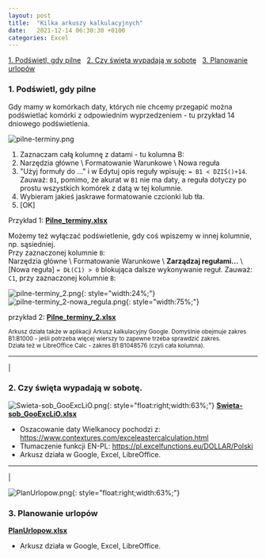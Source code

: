 ```yaml
---
layout: post
title:  "Kilka arkuszy kalkulacyjnych"
date:   2021-12-14 06:30:30 +0100
categories: Excel
---
```


[1. Podświetl, gdy pilne]({{site.url}}{{site.baseurl}}{{page.url}}#1-podświetl-gdy-pilne) &nbsp;
[2. Czy święta wypadają w sobotę]({{site.url}}{{site.baseurl}}{{page.url}}#2-czy-święta-wypadają-w-sobotę) &nbsp;
[3. Planowanie urlopów]({{site.url}}{{site.baseurl}}{{page.url}}#3-planowanie-urlopów) &nbsp;

### 1. Podświetl, gdy pilne

Gdy mamy w komórkach daty, których nie chcemy przegapić można podświetlać komórki z odpowiednim wyprzedzeniem - tu przykład 14 dniowego podświetlenia.

![pilne-terminy.png]({{site.baseurl}}/assets/img/pilne-terminy.png "pilne-terminy.png")

1. Zaznaczam całą kolumnę z datami - tu kolumna B:
2. Narzędzia główne \ Formatowanie Warunkowe \ Nowa reguła
3. "Użyj formuły do ..." i w Edytuj opis reguły wpisuję: `= B1 < DZIŚ()+14`. Zauważ: `B1`, pomimo, że akurat w `B1` nie ma daty, a reguła dotyczy po prostu wszystkich komórek z datą w tej kolumnie.
4. Wybieram jakieś jaskrawe formatowanie czcionki lub tła.
5. [OK]

Przykład 1: [**Pilne_terminy.xlsx**]({{site.baseurl}}/assets/files/Pilne_terminy.xlsx)

Możemy też wyłączać podświetlenie, gdy coś wpiszemy w innej kolumnie, np. sąsiedniej.  
Przy zaznaczonej kolumnie `B`:  
Narzędzia główne \ Formatowanie Warunkowe \ **Zarządzaj regułami...** \ [Nowa reguła] `= DŁ(C1) > 0` blokująca dalsze wykonywanie reguł. 
Zauważ: `C1`, przy zaznaczonej kolumnie `B`:

![pilne-terminy_2.png]({{site.baseurl}}/assets/img/pilne-terminy_2.png "pilne-terminy_2.png"){: style="width:24%;"}
![pilne-terminy_2-nowa_regula.png]({{site.baseurl}}/assets/img/pilne-terminy_2-nowa_regula.png "pilne-terminy_2-nowa_regula.png"){: style="width:75%;"} 

przykład 2: [**Pilne_terminy_2.xlsx**]({{site.baseurl}}/assets/files/Pilne_terminy_2.xlsx)

<small>Arkusz działa także w aplikacji Arkusz kalkulacyjny Google. Domyślnie obejmuje zakres B1:B1000 - jeśli potrzeba więcej wierszy to zapewne trzeba sprawdzić zakres.  
Działa też w LibreOffice Calc - zakres B1:B1048576 (czyli cała kolumna).</small>

- - - -
|

### 2. Czy święta wypadają w sobotę.

![Swieta-sob_GooExcLiO.png]({{site.baseurl}}/assets/img/Swieta-sob_GooExcLiO.png "Swieta-sob_GooExcLiO.png"){: style="float:right;width:63%;"} 
[**Swieta-sob_GooExcLiO.xlsx**]({{site.baseurl}}/assets/files/Swieta-sob_GooExcLiO.xlsx)

* Oszacowanie daty Wielkanocy pochodzi z: <https://www.contextures.com/exceleastercalculation.html>
* Tłumaczenie funkcji EN-PL: <https://pl.excelfunctions.eu/DOLLAR/Polski>
* Arkusz działa w Google, Excel, LibreOffice.

- - - -
|

![PlanUrlopow.png]({{site.baseurl}}/assets/img/PlanUrlopow.png "PlanUrlopow.png"){: style="float:right;width:63%;"} 

### 3. Planowanie urlopów


[**PlanUrlopow.xlsx**]({{site.baseurl}}/assets/files/PlanUrlopow.xlsx)

* Arkusz działa w Google, Excel, LibreOffice.





<!-- {% unless jekyll.environment %} -->
<script>

(function() {
  const images = document.getElementsByTagName('img'); 
  for(let i = 0; i < images.length; i++) {
    images[i].src = images[i].src.replace('%7B%7Bsite.baseurl%7D%7D','..');
  } //{{site.baseurl}} - without spaces!  
})();

</script>
<!-- {% endunless %} -->